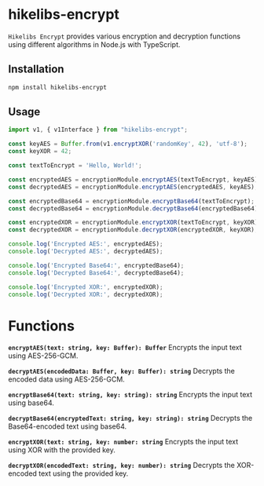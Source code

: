 # hikelibs-encrypt

`Hikelibs Encrypt` provides various encryption and decryption functions using different algorithms in Node.js with TypeScript.

## Installation

```bash
npm install hikelibs-encrypt
```

## Usage
```typescript
import v1, { v1Interface } from "hikelibs-encrypt";

const keyAES = Buffer.from(v1.encryptXOR('randomKey', 42), 'utf-8');
const keyXOR = 42;

const textToEncrypt = 'Hello, World!';

const encryptedAES = encryptionModule.encryptAES(textToEncrypt, keyAES);
const decryptedAES = encryptionModule.encryptAES(encryptedAES, keyAES);

const encryptedBase64 = encryptionModule.encryptBase64(textToEncrypt);
const decryptedBase64 = encryptionModule.decryptBase64(encryptedBase64);

const encryptedXOR = encryptionModule.encryptXOR(textToEncrypt, keyXOR);
const decryptedXOR = encryptionModule.decryptXOR(encryptedXOR, keyXOR);

console.log('Encrypted AES:', encryptedAES);
console.log('Decrypted AES:', decryptedAES);

console.log('Encrypted Base64:', encryptedBase64);
console.log('Decrypted Base64:', decryptedBase64);

console.log('Encrypted XOR:', encryptedXOR);
console.log('Decrypted XOR:', decryptedXOR);
```

# Functions
__`encryptAES(text: string, key: Buffer): Buffer`__
Encrypts the input text using AES-256-GCM.

__`decryptAES(encodedData: Buffer, key: Buffer): string`__
Decrypts the encoded data using AES-256-GCM.

__`encryptBase64(text: string, key: string): string`__
Encrypts the input text using base64.

__`decryptBase64(encryptedText: string, key: string): string`__
Decrypts the Base64-encoded text using base64.

__`encryptXOR(text: string, key: number: string`__
Encrypts the input text using XOR with the provided key.

__`decryptXOR(encodedText: string, key: number): string`__
Decrypts the XOR-encoded text using the provided key.